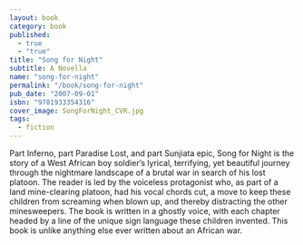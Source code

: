```yaml
---
layout: book
category: book
published: 
  - true
  - "true"
title: "Song for Night"
subtitle: A Novella
name: "song-for-night"
permalink: "/book/song-for-night"
pub_date: "2007-09-01"
isbn: "9781933354316"
cover_image: SongForNight_CVR.jpg
tags: 
  - fiction
---
```


Part Inferno, part Paradise Lost, and part Sunjiata epic, Song for Night is the story of a West African boy soldier’s lyrical, terrifying, yet beautiful journey through the nightmare landscape of a brutal war in search of his lost platoon. The reader is led by the voiceless protagonist who, as part of a land mine-clearing platoon, had his vocal chords cut, a move to keep these children from screaming when blown up, and thereby distracting the other minesweepers. The book is written in a ghostly voice, with each chapter headed by a line of the unique sign language these children invented. This book is unlike anything else ever written about an African war.
